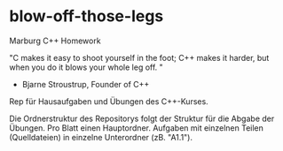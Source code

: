 # blow-off-those-legs
Marburg C++ Homework


"C makes it easy to shoot yourself in the foot; C++ makes it harder, but when you do it blows your whole leg off. "
 - Bjarne Stroustrup, Founder of C++

Rep für Hausaufgaben und Übungen des C++-Kurses.

Die Ordnerstruktur des Repositorys folgt der Struktur für die Abgabe der Übungen.
Pro Blatt einen Hauptordner. Aufgaben mit einzelnen Teilen (Quelldateien) in einzelne Unterordner (zB. "A1.1").
